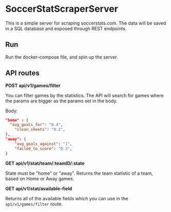 # SoccerStatScraperServer

This is a simple server for scraping soccerstats.com. The data will be saved in a SQL database and exposed through REST endpoints. 

## Run

Run the docker-compose file, and spin up the server.

## API routes

**POST api/v1/games/filter**

You can filter games by the statistics. The API will search for games where the params are bigger as the params set in the body.

Body: 
```json
"home" : {
  "avg_goals_for": "0.4",
	"clean_sheets": "0.2",
},
"away": {
	"avg_goals_against": "1",
	"failed_to_score": "0.3",
}

```

**GET api/v1/stat/team/:teamID/:state**

State must be "home" or "away".
Returns the team statistic of a team, based on Home or Away games.

**GET api/v1/stat/available-field**

Returns all of the available fields which you can use in the `api/v1/games/filter` route.
